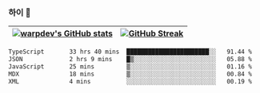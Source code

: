 
### 하이 👋
[![warpdev's GitHub stats](https://github-readme-stats.vercel.app/api?username=warpdev&show_icons=true&theme=vue-dark)](#) |[![GitHub Streak](https://github-readme-streak-stats.herokuapp.com/?user=warpdev&theme=dark)](#)
--- | --- |
<!--START_SECTION:waka-->

```txt
TypeScript       33 hrs 40 mins  ███████████████████████░░   91.44 %
JSON             2 hrs 9 mins    █▒░░░░░░░░░░░░░░░░░░░░░░░   05.88 %
JavaScript       25 mins         ▒░░░░░░░░░░░░░░░░░░░░░░░░   01.16 %
MDX              18 mins         ▒░░░░░░░░░░░░░░░░░░░░░░░░   00.84 %
XML              4 mins          ░░░░░░░░░░░░░░░░░░░░░░░░░   00.19 %
```

<!--END_SECTION:waka-->

<!--
**warpdev/warpdev** is a ✨ _special_ ✨ repository because its `README.md` (this file) appears on your GitHub profile.

Here are some ideas to get you started:

- 🔭 I’m currently working on ...
- 🌱 I’m currently learning ...
- 👯 I’m looking to collaborate on ...
- 🤔 I’m looking for help with ...
- 💬 Ask me about ...
- 📫 How to reach me: ...
- 😄 Pronouns: ...
- ⚡ Fun fact: ...
-->

